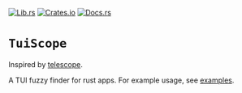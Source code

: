 [![Lib.rs](https://img.shields.io/badge/Lib.rs-*-84f)](https://lib.rs/crates/tuiscope)
[![Crates.io](https://img.shields.io/crates/v/tuiscope)](https://crates.io/crates/tuiscope)
[![Docs.rs](https://docs.rs/tuiscope/badge.svg)](https://docs.rs/tuiscope)

# `TuiScope`

<!-- cargo-rdme start -->

Inspired by [telescope](https://github.com/nvim-telescope/telescope.nvim).

A TUI fuzzy finder for rust apps. For example usage, see [examples](https://github.com/olidacombe/tuiscope/tree/main/examples).

<!-- cargo-rdme end -->

